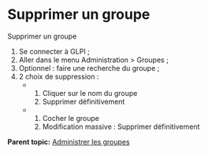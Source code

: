 Supprimer un groupe
===================

Supprimer un groupe

1.  Se connecter à GLPI ;
2.  Aller dans le menu Administration \> Groupes ;
3.  Optionnel : faire une recherche du groupe ;
4.  2 choix de suppression :
    -   1.  Cliquer sur le nom du groupe
        2.  Supprimer définitivement

    -   1.  Cocher le groupe
        2.  Modification massive : Supprimer définitivement

**Parent topic:** [Administrer les
groupes](../glpi/administration_group.html "Dans GLPI, administrer les groupes peut se faire à partir du menu Administration > Groupes.")
